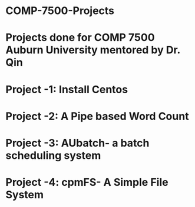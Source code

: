# COMP-7500-Projects
# Projects done for COMP 7500 Auburn University mentored by Dr. Qin 
# Project -1: Install Centos
# Project -2: A Pipe based Word Count
# Project -3: AUbatch- a batch scheduling system
# Project -4: cpmFS- A Simple File System
